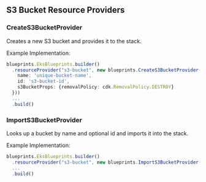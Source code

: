 ## S3 Bucket Resource Providers

### CreateS3BucketProvider
Creates a new S3 bucket and provides it to the stack.

Example Implementation:
```typescript
blueprints.EksBlueprints.builder()
  .resourceProvider("s3-bucket", new blueprints.CreateS3BucketProvider({
    name: 'unique-bucket-name',
    id: 's3-bucket-id',
    s3BucketProps: {removalPolicy: cdk.RemovalPolicy.DESTROY}
  }))
  ...
  .build()
```

### ImportS3BucketProvider
Looks up a bucket by name and optional id and imports it into the stack.

Example Implementation:
```typescript
blueprints.EksBlueprints.builder()
  .resourceProvider("s3-bucket", new blueprints.ImportS3BucketProvider("bucket-name", 'bucket-id'))
  ...
  .build()
```

